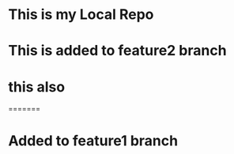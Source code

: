 # This is my Local Repo


# This is added to feature2 branch
# this also
=======
# Added to feature1 branch 
